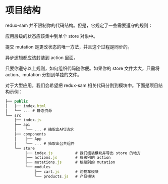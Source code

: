 # 项目结构

redux-sam 并不限制你的代码结构。但是，它规定了一些需要遵守的规则：

应用层级的状态应该集中到单个 store 对象中。

提交 mutation 是更改状态的唯一方法，并且这个过程是同步的。

异步逻辑都应该封装到 action 里面。

只要你遵守以上规则，如何组织代码随你便。如果你的 store 文件太大，只需将 action、mutation 分割到单独的文件。

对于大型应用，我们会希望把 redux-sam 相关代码分割到模块中。下面是项目结构示例：

```js
├── public
│   ├── index.html
│   └── ... # 静态资源
└── src
    ├── index.js
    ├── api
    │    └── ... # 抽取出API请求
    ├── components
    │    ├── App
    │    └── ... # 抽取出公共组件
    └── store
         ├── index.js          # 我们组装模块并导出 store 的地方
         ├── actions.js        # 根级别的 action
         ├── mutations.js      # 根级别的 mutation
         └── modules
             ├── cart.js       # 购物车模块
             └── products.js   # 产品模块

```
